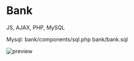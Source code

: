 # Bank
JS, AJAX, PHP, MySQL

Mysql:
bank/components/sql.php
bank/bank.sql

![preview](https://user-images.githubusercontent.com/70883106/102594502-f75fb100-411e-11eb-895b-0aee39d60f20.jpg)
